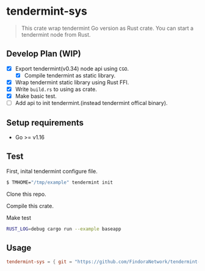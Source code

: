 # tendermint-sys

> This crate wrap tendermint Go version as Rust crate. You can start a tendermint node from Rust.

## Develop Plan (WIP)

- [X] Export tendermint(v0.34) node api using `CGO`.
  - [X] Compile tendermint as static library.
- [X] Wrap tendermint static library using Rust FFI.
- [X] Write `build.rs` to using as crate.
- [X] Make basic test.
- [ ] Add api to init tendermint.(instead tendermint offical binary).

## Setup requirements

- Go >= v1.16

## Test

First, inital tendermint configure file.

``` bash
$ TMHOME="/tmp/example" tendermint init
```

Clone this repo.

Compile this crate.

Make test
``` bash
RUST_LOG=debug cargo run --example baseapp
```

## Usage

``` toml
tendermint-sys = { git = "https://github.com/FindoraNetwork/tendermint-sys.git" }
```


